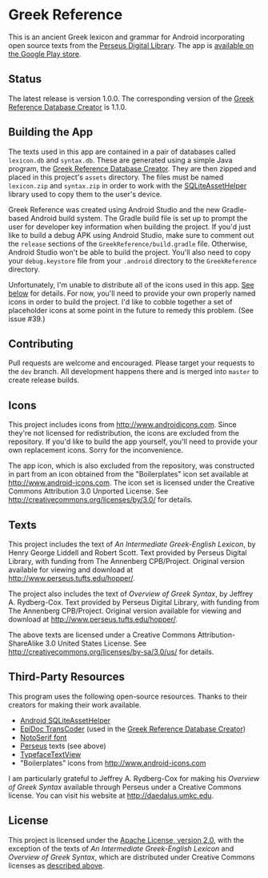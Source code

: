 # Greek Reference

This is an ancient Greek lexicon and grammar for Android incorporating open source texts from the [Perseus Digital Library][Perseus]. The app is [available on the Google Play store][Google Play].

## Status

The latest release is version 1.0.0. The corresponding version of the [Greek Reference Database Creator][] is 1.1.0.

## Building the App

The texts used in this app are contained in a pair of databases called `lexicon.db` and `syntax.db`. These are generated using a simple Java program, the [Greek Reference Database Creator][]. They are then zipped and placed in this project's `assets` directory. The files must be named `lexicon.zip` and `syntax.zip` in order to work with the [SQLiteAssetHelper][Android SQLiteAssetHelper] library used to copy them to the user's device.

Greek Reference was created using Android Studio and the new Gradle-based Android build system. The Gradle build file is set up to prompt the user for developer key information when building the project. If you'd just like to build a debug APK using Android Studio, make sure to comment out the `release` sections of the `GreekReference/build.gradle` file. Otherwise, Android Studio won't be able to build the project. You'll also need to copy your `debug.keystore` file from your `.android` directory to the `GreekReference` directory.

Unfortunately, I'm unable to distribute all of the icons used in this app. [See below](https://github.com/blinskey/greek-reference#icons) for details. For now, you'll need to provide your own properly named icons in order to build the project. I'd like to cobble together a set of placeholder icons at some point in the future to remedy this problem. (See issue #39.)

## Contributing

Pull requests are welcome and encouraged. Please target your requests to the `dev` branch. All development happens there and is merged into `master` to create release builds.

## Icons

This project includes icons from <http://www.androidicons.com>. Since they're not licensed for redistribution, the icons are excluded from the repository. If you'd like to build the app yourself, you'll need to provide your own replacement icons. Sorry for the inconvenience.

The app icon, which is also excluded from the repository, was constructed in part from an icon obtained from the "Boilerplates" icon set available at <http://www.android-icons.com>. The icon set is licensed under the Creative Commons Attribution 3.0 Unported License. See <http://creativecommons.org/licenses/by/3.0/> for details.

## Texts

This project includes the text of *An Intermediate Greek-English Lexicon*, by Henry George Liddell and Robert Scott. Text provided by Perseus Digital Library, with funding from The Annenberg CPB/Project. Original version available for viewing and download at <http://www.perseus.tufts.edu/hopper/>.

The project also includes the text of *Overview of Greek Syntax*, by Jeffrey A. Rydberg-Cox. Text provided by Perseus Digital Library, with funding from The Annenberg CPB/Project. Original version available for viewing and download at <http://www.perseus.tufts.edu/hopper/>.

The above texts are licensed under a Creative Commons Attribution-ShareAlike 3.0 United States License. See <http://creativecommons.org/licenses/by-sa/3.0/us/> for details.

## Third-Party Resources

This program uses the following open-source resources. Thanks to their creators for making their work available.

- [Android SQLiteAssetHelper][]
- [EpiDoc TransCoder][] (used in the [Greek Reference Database Creator][])
- [NotoSerif font][]
- [Perseus][] texts (see above)
- [TypefaceTextView][]
- "Boilerplates" icons from <http://www.android-icons.com>

I am particularly grateful to Jeffrey A. Rydberg-Cox for making his *Overview of Greek Syntax* available through Perseus under a Creative Commons license. You can visit his website at <http://daedalus.umkc.edu>.

## License

This project is licensed under the [Apache License, version 2.0][Apache], with the exception of the texts of *An Intermediate Greek-English Lexicon* and *Overview of Greek Syntax*, which are distributed under Creative Commons licenses as [described above](https://github.com/blinskey/greek-reference#texts).

[Greek Reference Database Creator]: https://github.com/blinskey/greek-reference-database-creator
[Apache]: http://www.apache.org/licenses/LICENSE-2.0
[Android SQLiteAssetHelper]: https://github.com/jgilfelt/android-sqlite-asset-helper
[EpiDoc TransCoder]: http://sourceforge.net/projects/epidoc/files/Transcoder/
[NotoSerif font]: https://code.google.com/p/noto/
[Perseus]: http://www.perseus.tufts.edu
[TypefaceTextView]: http://www.tristanwaddington.com/2012/09/android-textview-with-custom-font-support/
[Google Play]: https://play.google.com/store/apps/details?id=com.benlinskey.greekreference
